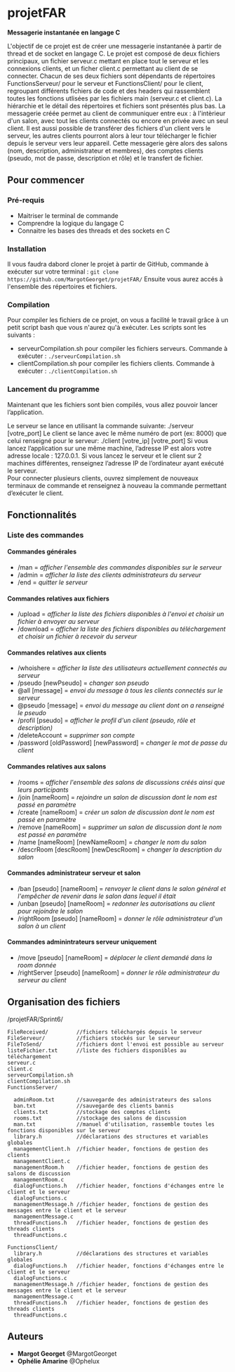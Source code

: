 # projetFAR

**Messagerie instantanée en langage C**

L'objectif de ce projet est de créer une messagerie instantanée à partir de thread et de socket en langage C. Le projet est composé de deux fichiers principaux, un fichier serveur.c mettant en place tout le serveur et les connexions clients, et un ficher client.c permettant au client de se connecter. Chacun de ses deux fichiers sont dépendants de répertoires FunctionsServeur/ pour le serveur et FunctionsClient/ pour le client, regroupant différents fichiers de code et des headers qui rassemblent toutes les fonctions utlisées par les fichiers main (serveur.c et client.c). La hiérarchie et le détail des répertoires et fichiers sont présentés plus bas. 
La messagerie créée permet au client de communiquer entre eux : à l'intèrieur d'un salon, avec tout les clients connectés ou encore en privée avec un seul client. Il est aussi possible de transférer des fichiers d'un client vers le serveur, les autres clients pourront alors à leur tour télécharger le fichier depuis le serveur vers leur appareil. 
Cette messagerie gère alors des salons (nom, description, administrateur et membres), des comptes clients (pseudo, mot de passe, description et rôle) et le transfert de fichier. 

## Pour commencer 

### Pré-requis 
- Maitriser le terminal de commande
- Comprendre la logique du langage C 
- Connaitre les bases des threads et des sockets en C

### Installation 
Il vous faudra dabord cloner le projet à partir de GitHub, commande à exécuter sur votre terminal : `git clone https://github.com/MargotGeorget/projetFAR/`
Ensuite vous aurez accés à l'ensemble des répertoires et fichiers. 

### Compilation 
Pour compiler les fichiers de ce projet, on vous a facilité le travail grâce à un petit script bash que vous n'aurez qu'à exécuter. 
Les scripts sont les suivants :
- serveurCompilation.sh pour compiler les fichiers serveurs. Commande à exécuter : `./serveurCompilation.sh`
- clientCompilation.sh pour compiler les fichiers clients. Commande à exécuter : `./clientCompilation.sh`

### Lancement du programme 
Maintenant que les fichiers sont bien compilés, vous allez pouvoir lancer l’application. 

Le serveur se lance en utilisant la commande suivante: ./serveur [votre_port] 
Le client se lance avec le même numéro de port (ex: 8000) que celui renseigné pour le serveur: ./client [votre_ip] [votre_port] 
Si vous lancez l’application sur une même machine, l’adresse IP est alors votre adresse locale : 127.0.0.1. 
Si vous lancez le serveur et le client sur 2 machines différentes, renseignez l’adresse IP de l’ordinateur ayant exécuté le serveur.  
Pour connecter plusieurs clients, ouvrez simplement de nouveaux terminaux de commande et renseignez à nouveau la commande permettant d’exécuter le client. 

## Fonctionnalités 

### Liste des commandes 

#### Commandes générales 
- /man = *afficher l'ensemble des commandes disponibles sur le serveur*
- /admin = *afficher la liste des clients administrateurs du serveur*
- /end = *quitter le serveur*

#### Commandes relatives aux fichiers
- /upload = *afficher la liste des fichiers disponibles à l'envoi et choisir un fichier à envoyer au serveur*
- /download = *afficher la liste des fichiers disponibles au téléchargement et choisir un fichier à recevoir du serveur*

#### Commandes relatives aux clients 
- /whoishere = *afficher la liste des utilisateurs actuellement connectés au serveur*
- /pseudo [newPseudo] = *changer son pseudo*
- @all [message] = *envoi du message à tous les clients connectés sur le serveur* 
- @pseudo [message] = *envoi du message au client dont on a renseigné le pseudo*
- /profil [pseudo] = *afficher le profil d'un client (pseudo, rôle et description)*
- /deleteAccount = *supprimer son compte*
- /password [oldPassword] [newPassword] = *changer le mot de passe du client*

#### Commandes relatives aux salons
- /rooms = *afficher l'ensemble des salons de discussions créés ainsi que leurs participants*
- /join [nameRoom] = *rejoindre un salon de discussion dont le nom est passé en paramètre*
- /create [nameRoom] = *créer un salon de discussion dont le nom est passé en paramètre* 
- /remove [nameRoom] = *supprimer un salon de discussion dont le nom est passé en paramètre* 
- /name [nameRoom] [newNameRoom] = *changer le nom du salon*
- /descrRoom [descRoom] [newDescRoom] = *changer la description du salon*

#### Commandes administrateur serveur et salon 

- /ban [pseudo] [nameRoom] = *renvoyer le client dans le salon général et l'empêcher de revenir dans le salon dans lequel il était*
- /unban [pseudo] [nameRoom] = *redonner les autorisations au client pour rejoindre le salon*
- /rightRoom [pseudo] [nameRoom] = *donner le rôle administrateur d'un salon à un client*

#### Commandes adminintrateurs serveur uniquement
- /move [pseudo] [nameRoom] = *déplacer le client demandé dans la room donnée*
- /rightServer [pseudo] [nameRoom] = *donner le rôle administrateur du serveur au client*

## Organisation des fichiers 

/projetFAR/Sprint6/

    FileReceived/         //fichiers téléchargés depuis le serveur
    FileServeur/          //fichiers stockés sur le serveur
    FileToSend/           //fichiers dont l'envoi est possible au serveur
    listeFichier.txt      //liste des fichiers disponibles au téléchargement
    serveur.c
    client.c
    serveurCompilation.sh
    clientCompilation.sh
    FunctionsServer/

      adminRoom.txt       //sauvegarde des administrateurs des salons
      ban.txt             //sauvegarde des clients bannis
      clients.txt         //stockage des comptes clients
      rooms.txt           //stockage des salons de discussion
      man.txt             //manuel d'utilisation, rassemble toutes les fonctions disponibles sur le serveur
      library.h           //déclarations des structures et variables globales
      managementClient.h  //fichier header, fonctions de gestion des clients
      managementClient.c
      managementRoom.h    //fichier header, fonctions de gestion des salons de discussion
      managementRoom.c
      dialogFunctions.h   //fichier header, fonctions d'échanges entre le client et le serveur
      dialogFunctions.c
      managementMessage.h //fichier header, fonctions de gestion des messages entre le client et le serveur
      managementMessage.c
      threadFunctions.h   //fichier header, fonctions de gestion des threads clients
      threadFunctions.c

    FunctionsClient/
      library.h           //déclarations des structures et variables globales
      dialogFunctions.h   //fichier header, fonctions d'échanges entre le client et le serveur
      dialogFunctions.c
      managementMessage.h //fichier header, fonctions de gestion des messages entre le client et le serveur
      managementMessage.c
      threadFunctions.h   //fichier header, fonctions de gestion des threads clients
      threadFunctions.c

## Auteurs
* **Margot Georget** @MargotGeorget
* **Ophélie Amarine** @Ophelux
